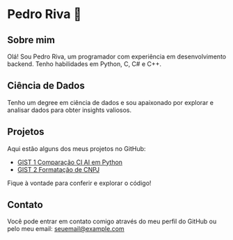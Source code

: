 # Pedro Riva 👋

## Sobre mim
Olá! Sou Pedro Riva, um programador com experiência em desenvolvimento backend. Tenho habilidades em Python, C, C# e C++.

## Ciência de Dados
Tenho um degree em ciência de dados e sou apaixonado por explorar e analisar dados para obter insights valiosos.

## Projetos
Aqui estão alguns dos meus projetos no GitHub:

- [GIST 1 Comparação CI AI em Python](https://gist.github.com/PedroArSp/467ac0a8207c3b7919d61596f745241d)
- [GIST 2 Formatação de CNPJ](https://gist.github.com/PedroArSp/3d80e205db2d266ee93ea383cfaf8601)


Fique à vontade para conferir e explorar o código!

## Contato
Você pode entrar em contato comigo através do meu perfil do GitHub ou pelo meu email: seuemail@example.com



<!--
**PedroArSp/PedroArSp** is a ✨ _special_ ✨ repository because its `README.md` (this file) appears on your GitHub profile.

Here are some ideas to get you started:

- 🔭 I’m currently working on ...
- 🌱 I’m currently learning ...
- 👯 I’m looking to collaborate on ...
- 🤔 I’m looking for help with ...
- 💬 Ask me about ...
- 📫 How to reach me: ...
- 😄 Pronouns: ...
- ⚡ Fun fact: ...
-->
